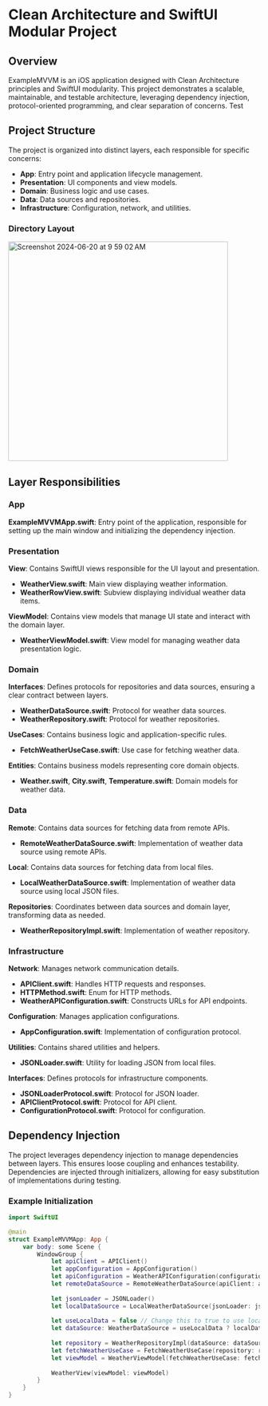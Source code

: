 # Clean Architecture and SwiftUI Modular Project

## Overview

ExampleMVVM is an iOS application designed with Clean Architecture principles and SwiftUI modularity. This project demonstrates a scalable, maintainable, and testable architecture, leveraging dependency injection, protocol-oriented programming, and clear separation of concerns. Test

## Project Structure

The project is organized into distinct layers, each responsible for specific concerns:

- **App**: Entry point and application lifecycle management.
- **Presentation**: UI components and view models.
- **Domain**: Business logic and use cases.
- **Data**: Data sources and repositories.
- **Infrastructure**: Configuration, network, and utilities.

### Directory Layout
<img width="440" alt="Screenshot 2024-06-20 at 9 59 02 AM" src="https://github.com/nazmulkp/Clean-Architecture-Swiftui-MVVM/assets/8841075/39b2f3db-8d7a-4df9-a3db-1a4f382b82a7">


## Layer Responsibilities

### App

**ExampleMVVMApp.swift**: Entry point of the application, responsible for setting up the main window and initializing the dependency injection.

### Presentation

**View**: Contains SwiftUI views responsible for the UI layout and presentation.

- **WeatherView.swift**: Main view displaying weather information.
- **WeatherRowView.swift**: Subview displaying individual weather data items.

**ViewModel**: Contains view models that manage UI state and interact with the domain layer.

- **WeatherViewModel.swift**: View model for managing weather data presentation logic.

### Domain

**Interfaces**: Defines protocols for repositories and data sources, ensuring a clear contract between layers.

- **WeatherDataSource.swift**: Protocol for weather data sources.
- **WeatherRepository.swift**: Protocol for weather repositories.

**UseCases**: Contains business logic and application-specific rules.

- **FetchWeatherUseCase.swift**: Use case for fetching weather data.

**Entities**: Contains business models representing core domain objects.

- **Weather.swift**, **City.swift**, **Temperature.swift**: Domain models for weather data.

### Data

**Remote**: Contains data sources for fetching data from remote APIs.

- **RemoteWeatherDataSource.swift**: Implementation of weather data source using remote APIs.

**Local**: Contains data sources for fetching data from local files.

- **LocalWeatherDataSource.swift**: Implementation of weather data source using local JSON files.

**Repositories**: Coordinates between data sources and domain layer, transforming data as needed.

- **WeatherRepositoryImpl.swift**: Implementation of weather repository.

### Infrastructure

**Network**: Manages network communication details.

- **APIClient.swift**: Handles HTTP requests and responses.
- **HTTPMethod.swift**: Enum for HTTP methods.
- **WeatherAPIConfiguration.swift**: Constructs URLs for API endpoints.

**Configuration**: Manages application configurations.

- **AppConfiguration.swift**: Implementation of configuration protocol.

**Utilities**: Contains shared utilities and helpers.

- **JSONLoader.swift**: Utility for loading JSON from local files.

**Interfaces**: Defines protocols for infrastructure components.

- **JSONLoaderProtocol.swift**: Protocol for JSON loader.
- **APIClientProtocol.swift**: Protocol for API client.
- **ConfigurationProtocol.swift**: Protocol for configuration.

## Dependency Injection

The project leverages dependency injection to manage dependencies between layers. This ensures loose coupling and enhances testability. Dependencies are injected through initializers, allowing for easy substitution of implementations during testing.

### Example Initialization

```swift
import SwiftUI

@main
struct ExampleMVVMApp: App {
    var body: some Scene {
        WindowGroup {
            let apiClient = APIClient()
            let appConfiguration = AppConfiguration()
            let apiConfiguration = WeatherAPIConfiguration(configuration: appConfiguration)
            let remoteDataSource = RemoteWeatherDataSource(apiClient: apiClient, apiConfiguration: apiConfiguration)
            
            let jsonLoader = JSONLoader()
            let localDataSource = LocalWeatherDataSource(jsonLoader: jsonLoader, configuration: appConfiguration)
            
            let useLocalData = false // Change this to true to use local data
            let dataSource: WeatherDataSource = useLocalData ? localDataSource : remoteDataSource
            
            let repository = WeatherRepositoryImpl(dataSource: dataSource)
            let fetchWeatherUseCase = FetchWeatherUseCase(repository: repository)
            let viewModel = WeatherViewModel(fetchWeatherUseCase: fetchWeatherUseCase)
            
            WeatherView(viewModel: viewModel)
        }
    }
}
```
